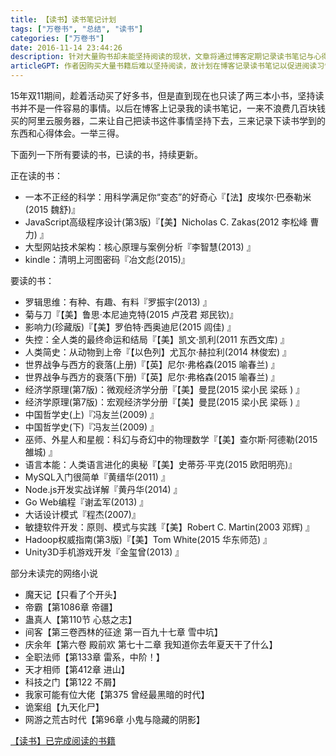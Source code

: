 ```yaml
---
title: 【读书】读书笔记计划
tags: ["万卷书", "总结", "读书"]
categories: ["万卷书"]
date: 2016-11-14 23:44:26
description: 针对大量购书却未能坚持阅读的现状，文章将通过博客定期记录读书笔记与心得，以此作为自我督促并沉淀所学知识的途径。
articleGPT: 作者因购买大量书籍后难以坚持阅读，故计划在博客记录读书笔记以促进阅读习惯并积累学习心得。
---
```


15年双11期间，趁着活动买了好多书，但是直到现在也只读了两三本小书，坚持读书并不是一件容易的事情。以后在博客上记录我的读书笔记，一来不浪费几百块钱买的阿里云服务器，二来让自己把读书这件事情坚持下去，三来记录下读书学到的东西和心得体会。一举三得。  
  
下面列一下所有要读的书，已读的书，持续更新。

正在读的书：

  * 一本不正经的科学：用科学满足你“变态”的好奇心『【法】皮埃尔·巴泰勒米(2015 魏舒)』
  * JavaScript高级程序设计(第3版)『【美】Nicholas C. Zakas(2012 李松峰 曹力) 』
  * 大型网站技术架构：核心原理与案例分析『李智慧(2013) 』
  * kindle：清明上河图密码『冶文彪(2015)』

要读的书：

  * 罗辑思维：有种、有趣、有料『罗振宇(2013) 』
  * 菊与刀『【美】鲁思·本尼迪克特(2015 卢茂君 郑民钦)』
  * 影响力(珍藏版)『【美】罗伯特·西奥迪尼(2015 闾佳) 』
  * 失控：全人类的最终命运和结局『【美】凯文·凯利(2011 东西文库) 』
  * 人类简史：从动物到上帝『【以色列】尤瓦尔·赫拉利(2014 林俊宏) 』
  * 世界战争与西方的衰落(上册)『【英】尼尔·弗格森(2015 喻春兰) 』
  * 世界战争与西方的衰落(下册)『【英】尼尔·弗格森(2015 喻春兰) 』
  * 经济学原理(第7版)：微观经济学分册『【美】曼昆(2015 梁小民 梁砾 ) 』
  * 经济学原理(第7版)：宏观经济学分册『【美】曼昆(2015 梁小民 梁砾 ) 』
  * 中国哲学史(上)『冯友兰(2009) 』
  * 中国哲学史(下)『冯友兰(2009) 』
  * 巫师、外星人和星舰：科幻与奇幻中的物理数学『【美】查尔斯·阿德勒(2015 雒城) 』
  * 语言本能：人类语言进化的奥秘『【美】史蒂芬·平克(2015 欧阳明亮)』
  * MySQL入门很简单『黄缙华(2011) 』
  * Node.js开发实战详解『黄丹华(2014) 』
  * Go Web编程『谢孟军(2013) 』
  * 大话设计模式『程杰(2007)』
  * 敏捷软件开发：原则、模式与实践『【美】Robert C. Martin(2003 邓辉) 』
  * Hadoop权威指南(第3版)『【美】Tom White(2015 华东师范) 』
  * Unity3D手机游戏开发『金玺曾(2013) 』

部分未读完的网络小说

  * 魔天记【只看了个开头】
  * 帝霸【第1086章 帝疆】
  * 蛊真人【第110节 心慈之志】
  * 间客【第三卷西林的征途 第一百九十七章 雪中坑】
  * 庆余年【第六卷 殿前欢 第七十二章 我知道你去年夏天干了什么】
  * 全职法师【第133章 雷系，中阶！】
  * 天才相师【第412章 进山】
  * 科技之门【第122 不屑】
  * 我家可能有位大佬【第375 曾经最黑暗的时代】
  * 诡案组【九天化尸】
  * 网游之荒古时代【第96章 小鬼与隐藏的阴影】

[【读书】已完成阅读的书籍](./2017-03-15-reading-done)

